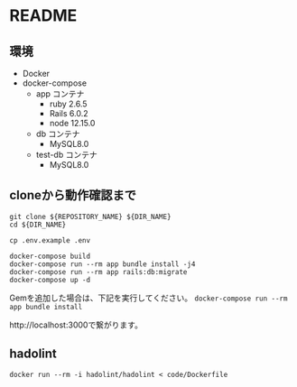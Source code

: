 # README

## 環境

- Docker
- docker-compose
  - app コンテナ
    - ruby 2.6.5
    - Rails 6.0.2
    - node 12.15.0
  - db コンテナ
    - MySQL8.0
  - test-db コンテナ
    - MySQL8.0

## cloneから動作確認まで

```
git clone ${REPOSITORY_NAME} ${DIR_NAME}
cd ${DIR_NAME}

cp .env.example .env

docker-compose build
docker-compose run --rm app bundle install -j4
docker-compose run --rm app rails:db:migrate
docker-compose up -d
```

Gemを追加した場合は、下記を実行してください。
`docker-compose run --rm app bundle install`

http://localhost:3000で繋がります。

## hadolint

`docker run --rm -i hadolint/hadolint < code/Dockerfile`